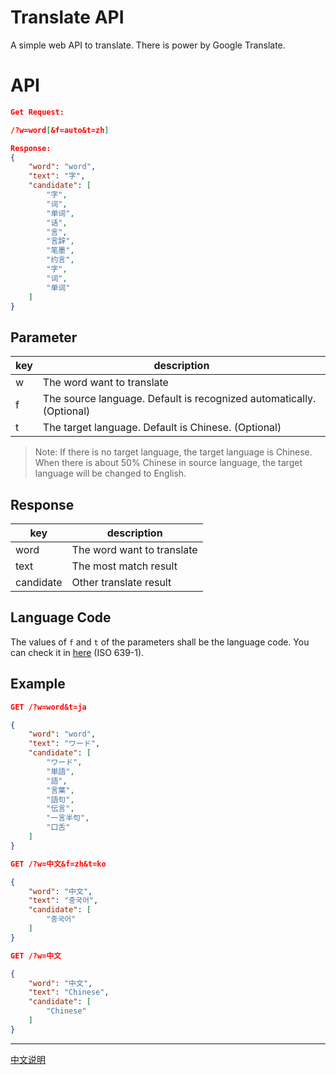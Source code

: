# Translate API
A simple web API to translate. There is power by Google Translate.

# API

```json
Get Request:

/?w=word[&f=auto&t=zh]

Response:
{
    "word": "word",
    "text": "字",
    "candidate": [
        "字",
        "词",
        "单词",
        "话",
        "言",
        "言辞",
        "笔墨",
        "约言",
        "字",
        "词",
        "单词"
    ]
}
```

## Parameter
|key|description|
|--|--|
|w|The word want to translate|
|f|The source language. Default is recognized automatically. (Optional)|
|t|The target language. Default is Chinese. (Optional)|

> Note: If there is no target language, the target language is Chinese. When there is about 50% Chinese in source language, the target language will be changed to English.

## Response
|key|description|
|--|--|
|word|The word want to translate|
|text|The most match result|
|candidate|Other translate result|

## Language Code
The values ​​of `f` and `t` of the parameters shall be the language code. You can check it in [here](https://en.wikipedia.org/wiki/List_of_ISO_639-1_codes) (ISO 639-1).

## Example

```json
GET /?w=word&t=ja

{
    "word": "word",
    "text": "ワード",
    "candidate": [
        "ワード",
        "単語",
        "語",
        "言葉",
        "語句",
        "伝言",
        "一言半句",
        "口舌"
    ]
}

GET /?w=中文&f=zh&t=ko

{
    "word": "中文",
    "text": "중국어",
    "candidate": [
        "중국어"
    ]
}

GET /?w=中文

{
    "word": "中文",
    "text": "Chinese",
    "candidate": [
        "Chinese"
    ]
}
```
---
[中文说明](./readme_zh.md)